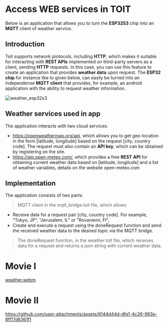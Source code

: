 # Access WEB services in TOIT

Below is an application that allows you to turn the __ESP32S3__ chip into an __MQTT__ client of weather service.

## Introduction

Toit supports network protocols, including __HTTP__, which makes it suitable for interacting with __REST APIs__ implemented on third-party servers as a client, sending __HTTP__ requests. In this case, you can use this feature to create an application that provides __weather data__ upon request. The __ESP32 chip__ for instance like to given below, can easily be turned into an independense __MQTT client__ that provides, for example, an android application with the ability to request weather information.

![weather_esp32s3](https://github.com/user-attachments/assets/4c45358e-fa72-47c9-a2bb-ef897690c2ec)

## Weather services used in app

The application interacts with two cloud services:
* https://openweathermap.org/api, which allows you to get geo-location in the form [latitude, longitude] based on the request [city, country code]. The request must also contain an __API key__, which can be obtained by registering on the site.
* https://api.open-meteo.com/, which provides a free __REST API__ for obtaining current weather data based on [latitude, longitude] and a list of weather variables, details on the website open-meteo.com

## Implementation

The application consists of two parts:
> MQTT client in the mqtt_bridge.toit file, which allows
* Receive data for a request pair [city, country code]. For example, "Tokyo, JP", "Jerusalem, IL" or "Rovaniemi, FI", 
* Create and execute a request using the doneRequest function and send the received weather data to the desired topic via the MQTT bridge.
> The doneRequest function, in the weather.toit file, which receives data for a request and returns a json string with current weather data.


# Movie I

[weather.webm](https://github.com/user-attachments/assets/07172905-7f2b-4f62-ae97-89b6d4c27dc2)

# Movie II

https://github.com/user-attachments/assets/6144d44d-dfe1-4c26-993e-8ff17d6361f1

